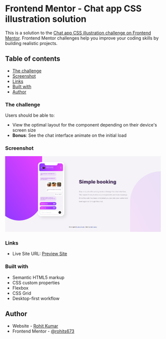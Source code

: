 # Frontend Mentor - Chat app CSS illustration solution

This is a solution to the [Chat app CSS illustration challenge on Frontend Mentor](https://www.frontendmentor.io/challenges/chat-app-css-illustration-O5auMkFqY). Frontend Mentor challenges help you improve your coding skills by building realistic projects.

## Table of contents

- [The challenge](#the-challenge)
- [Screenshot](#screenshot)
- [Links](#links)
- [Built with](#built-with)
- [Author](#author)

### The challenge

Users should be able to:

- View the optimal layout for the component depending on their device's screen size
- **Bonus**: See the chat interface animate on the initial load

### Screenshot

![Chat app CSS illustration](https://raw.githubusercontent.com/rohits673/Chat-app-CSS-illustration/master/screenshot/Screenshot%202021-06-27%20at%2001-01-29%20Frontend%20Mentor%20Chat%20app%20CSS%20illustration.png)

### Links

- Live Site URL: [Preview Site](https://github.io/rohits673/Chat-app-CSS-illustration)

### Built with

- Semantic HTML5 markup
- CSS custom properties
- Flexbox
- CSS Grid
- Desktop-first workflow

## Author

- Website - [Rohit Kumar](https://www.your-site.com)
- Frontend Mentor - [@rohits673](https://www.frontendmentor.io/profile/yourusername)
